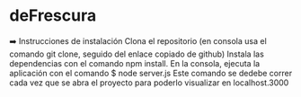# deFrescura
➡️ Instrucciones de instalación
Clona el repositorio (en consola usa el comando git clone, seguido del enlace copiado de github)
Instala las dependencias con el comando npm install.
En la consola, ejecuta la aplicación con el comando $ node server.js
Este comando se dedebe correr cada vez que se abra el proyecto para poderlo visualizar en localhost.3000
